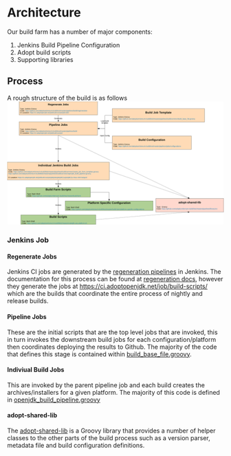 
# Architecture

Our build farm has a number of major components:

1. Jenkins Build Pipeline Configuration
1. Adopt build scripts
1. Supporting libraries

## Process

A rough structure of the build is as follows
![Structure](images/structure.svg)

### Jenkins Job

#### Regenerate Jobs

Jenkins CI jobs are generated by the [regeneration pipelines](https://ci.adoptopenjdk.net/job/build-scripts/job/utils/) in Jenkins. The documentation for this process can be found at [regeneration docs](https://github.com/adoptium/temurin-build/tree/master/pipelines/build/regeneration), however they generate the jobs
at <https://ci.adoptopenjdk.net/job/build-scripts/> which are the builds that coordinate the entire process of nightly
and release builds.

#### Pipeline Jobs

These are the initial scripts that are the top level jobs that are invoked, this in turn invokes the downstream build
jobs for each configuration/platform then coordinates deploying the results to Github. The majority of the code that
defines this stage is contained within [build_base_file.groovy](https://github.com/adoptium/temurin-build/blob/master/pipelines/build/common/build_base_file.groovy).

#### Indiviual Build Jobs

This are invoked by the parent pipeline job and each build creates the archives/installers for a given platform. The majority
of this code is defined in [openjdk_build_pipeline.groovy](https://github.com/adoptium/temurin-build/blob/master/pipelines/build/common/openjdk_build_pipeline.groovy)

#### adopt-shared-lib

The [adopt-shared-lib](https://github.com/adoptium/temurin-build/tree/master/pipelines/library/src) is a Groovy library that provides a number of helper classes to the other parts of the build process such
as a version parser, metadata file and build configuration definitions.
